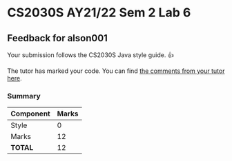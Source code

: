 # CS2030S AY21/22 Sem 2 Lab 6
## Feedback for alson001
Your submission follows the CS2030S Java style guide. :+1:

The tutor has marked your code. You can find [the comments from your tutor here](https://www.github.com/nus-cs2030s-2122-s2/lab6-alson001/commit/36c29b005bfe110066c9fda7e1b3c92fd95126c6).
### Summary

| Component | Marks |
|-----------|-------|
| Style | 0 |
| Marks | 12 |
| **TOTAL** | 12 |
